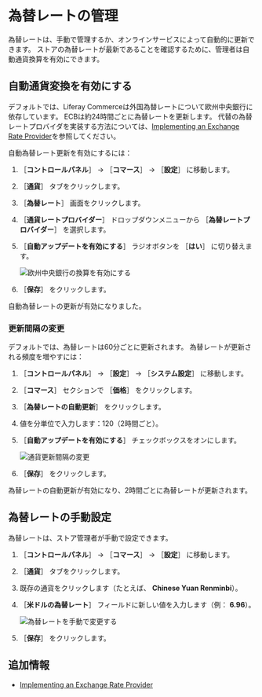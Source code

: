 # 為替レートの管理

為替レートは、手動で管理するか、オンラインサービスによって自動的に更新できます。 ストアの為替レートが最新であることを確認するために、管理者は自動通貨換算を有効にできます。

<a name="enabling-automatic-currency-conversion" />

## 自動通貨変換を有効にする

デフォルトでは、Liferay Commerceは外国為替レートについて欧州中央銀行に依存しています。 ECBは約24時間ごとに為替レートを更新します。 代替の為替レートプロバイダを実装する方法については、[Implementing an Exchange Rate Provider](../../developer-guide/implementing-an-exchange-rate-provider.md)を参照してください。

自動為替レート更新を有効にするには：

1. ［**コントロールパネル**］ → ［**コマース**］ → ［**設定**］ に移動します。
1. ［**通貨**］ タブをクリックします。
1. ［**為替レート**］ 画面をクリックします。
1. ［**通貨レートプロバイダー**］ ドロップダウンメニューから ［**為替レートプロバイダー**］ を選択します。
1. ［**自動アップデートを有効にする**］ ラジオボタンを ［**はい**］ に切り替えます。

    ![欧州中央銀行の換算を有効にする](./managing-exchange-rates/images/01.png)

1. ［**保存**］ をクリックします。

自動為替レートの更新が有効になりました。

### 更新間隔の変更

デフォルトでは、為替レートは60分ごとに更新されます。 為替レートが更新される頻度を増やすには：

1. ［**コントロールパネル**］ → ［**設定**］ → ［**システム設定**］ に移動します。
1. ［**コマース**］ セクションで ［**価格**］ をクリックします。
1. ［**為替レートの自動更新**］ をクリックします。
1. 値を分単位で入力します：120（2時間ごと）。
1. ［**自動アップデートを有効にする**］ チェックボックスをオンにします。

    ![通貨更新間隔の変更](./managing-exchange-rates/images/02.png)

1. ［**保存**］ をクリックします。

為替レートの自動更新が有効になり、2時間ごとに為替レートが更新されます。

<a name="setting-exchange-rates-manually" />

## 為替レートの手動設定

為替レートは、ストア管理者が手動で設定できます。

1. ［**コントロールパネル**］ → ［**コマース**］ → ［**設定**］ に移動します。
1. ［**通貨**］ タブをクリックします。
1. 既存の通貨をクリックします（たとえば、 **Chinese Yuan Renminbi**）。
1. ［**米ドルの為替レート**］ フィールドに新しい値を入力します（例： **6.96**）。

    ![為替レートを手動で変更する](./managing-exchange-rates/images/03.png)

1. ［**保存**］ をクリックします。

<a name="additional-information" />

## 追加情報

  - [Implementing an Exchange Rate Provider](../../developer-guide/sales/implementing-an-exchange-rate-provider.md)
